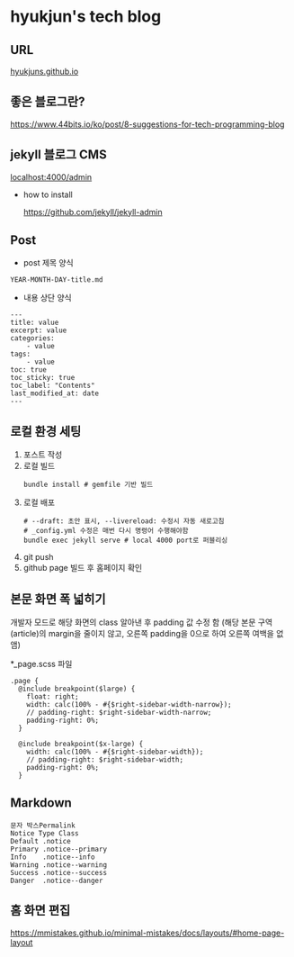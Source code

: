 # hyukjun's tech blog
## URL
[hyukjuns.github.io](https://hyukjuns.github.io)

## 좋은 블로그란?
https://www.44bits.io/ko/post/8-suggestions-for-tech-programming-blog

## jekyll 블로그 CMS
[localhost:4000/admin](localhost:4000/admin)
- how to install
  
  https://github.com/jekyll/jekyll-admin

## Post
- post 제목 양식
```
YEAR-MONTH-DAY-title.md
```
- 내용 상단 양식
```
---
title: value
excerpt: value
categories:
    - value
tags:
    - value
toc: true
toc_sticky: true
toc_label: "Contents"
last_modified_at: date
---
```
## 로컬 환경 세팅
1. 포스트 작성
2. 로컬 빌드
    ```
    bundle install # gemfile 기반 빌드
    ```
3. 로컬 배포
    ```
    # --draft: 초안 표시, --livereload: 수정시 자동 새로고침
    # _config.yml 수정은 매번 다시 명령어 수행해야함
    bundle exec jekyll serve # local 4000 port로 퍼블리싱
    ```
3. git push
4. github page 빌드 후 홈페이지 확인


## 본문 화면 폭 넓히기
개발자 모드로 해당 화면의 class 알아낸 후 padding 값 수정 함
(해당 본문 구역(article)의 margin을 줄이지 않고, 오른쪽 padding을 0으로 하여 오른쪽 여백을 없앰)

*_page.scss 파일
```
.page {
  @include breakpoint($large) {
    float: right;
    width: calc(100% - #{$right-sidebar-width-narrow});
    // padding-right: $right-sidebar-width-narrow;
    padding-right: 0%;
  }

  @include breakpoint($x-large) {
    width: calc(100% - #{$right-sidebar-width});
    // padding-right: $right-sidebar-width;
    padding-right: 0%;
  }
```
## Markdown
```
문자 박스Permalink
Notice Type	Class
Default	.notice
Primary	.notice--primary
Info	.notice--info
Warning	.notice--warning
Success	.notice--success
Danger	.notice--danger
```
## 홈 화면 편집
https://mmistakes.github.io/minimal-mistakes/docs/layouts/#home-page-layout